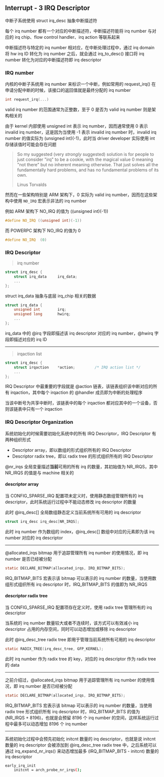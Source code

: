 ## Interrupt - 3 IRQ Descriptor


中断子系统使用 struct irq_desc 抽象中断描述符

每个 irq number 都有一个对应的中断描述符，中断描述符能将 irq number 与对应的 irq chip、flow control handler、irq action 等联系起来

中断描述符与特定的 irq number 相对应，在中断处理过程中，通过 irq domain 将 hw irq ID 转化为 irq number 之后，就会通过 irq_to_desc() 接口将 irq number 转化为对应的中断描述符即 irq descriptor


### IRQ number

内核的中断子系统用 irq number 来标识一个中断，例如常用的 request_irq() 在申请分配中断的时候，该接口的返回值就是最终分配的 irq number

```c
int request_irq(...)
```


valid irq number 的范围通常为正整数，至于 0 是否为 valid irq number 则是架构相关的

由于 kernel 内部使用 unsigned int 表示 irq number，因而通常使用 0 表示 invalid irq number，这是因为当使用 -1 表示 invalid irq number 时，invalid irq number 的值实际为 (unsigned int)(-1)，此时当 driver developer 实际使用 int 存储该值时可能会存在问题


> So my suggested (very _strongly_ suggested) solution is for people to just 
consider "irq" to be a cookie, with the magical value 0 meaning "not 
there" but no inherent meaning otherwise. That just solves all the 
fundamentally hard problems, and has no fundamental problems of its own. 
>
> Linus Torvalds


然而在一些架构特别是 ARM 架构下，0 实际为 valid irq number，因而在这些架构中使用 `NO_IRQ` 宏表示非法的 irq number

例如 ARM 架构下 NO_IRQ 的值为 ((unsigned int)(-1))

```c
#define NO_IRQ ((unsigned int)(-1))
```

而 POWERPC 架构下 NO_IRQ 的值为 0

```c
#define NO_IRQ  (0)
```


### IRQ Descriptor

> irq number

```c
struct irq_desc {
	struct irq_data		irq_data;
	...
};
```

struct irq_data 抽象与底层 irq_chip 相关的数据

```c
struct irq_data {
	unsigned int		irq;
	unsigned long		hwirq;
	...
};
```

irq_data 中的 @irq 字段即描述该 irq descriptor 对应的 irq number，@hwirq 字段即描述对应的 irq ID


---

> irqaction list

```c
struct irq_desc {
	struct irqaction	*action;         /* IRQ action list */
	...
};
```

IRQ Descriptor 中最重要的字段就是 @action 链表，该链表组织该中断对应的所有 irqaction，其中每个 irqaction 的 @handler 成员即为中断的处理程序

当该中断号为共享中断时，该链表中的每个 irqaction 都对应其中的一个设备，否则该链表中只有一个 irqaction


### IRQ Descriptor Organization

系统初始化的时候需要初始化系统中的所有 IRQ Descriptor，IRQ Descriptor 有两种组织形式

- Descriptor array，即以数组的形式组织所有的 IRQ Descriptor
- Descriptor radix tree，即以 radix tree 的形式组织所有的 IRQ Descriptor


@nr_irqs 全局变量描述**当前**可用的所有 irq 的数量，其初始值为 NR_IRQS，其中 NR_IRQS 的值是与 machine 相关的


#### descriptor array

当 CONFIG_SPARSE_IRQ 配置项未定义时，使用静态数组管理所有的 irq descriptor，此时系统运行过程中不能动态修改 irq descriptor 的数量

此时 @irq_desc[] 全局数组静态定义当前系统所有可用的 irq descriptor

```c
struct irq_desc irq_desc[NR_IRQS];
```

此时 irq number 作为数组的 index，@irq_desc[] 数组中对应的元素即为该 irq number 对应的 irq descriptor

---

@allocated_irqs bitmap 用于追踪管理所有 irq number 的使用情况，即 irq number 是否已经被分配

```c
static DECLARE_BITMAP(allocated_irqs, IRQ_BITMAP_BITS);
```

IRQ_BITMAP_BITS 宏表示该 bitmap 可以表示的 irq number 的数量，当使用数组形式组织所有 irq descriptor 时，IRQ_BITMAP_BITS 的值即为 NR_IRQS


#### descriptor radix tree

当 CONFIG_SPARSE_IRQ 配置项存在定义时，使用 radix tree 管理所有的 irq descriptor

当系统的 irq number 数量较大或者不连续时，该方式可以有效减小 irq descriptor 占用的内存空间，同时可以动态增加或移除 irq descriptor


此时 @irq_desc_tree radix tree 即用于管理当前系统所有可用的 irq descriptor

```c
static RADIX_TREE(irq_desc_tree, GFP_KERNEL);
```

此时 irq number 作为 radix tree 的 key，对应的 irq descriptor 作为 radix tree 的 data

---

之前介绍过，@allocated_irqs bitmap 用于追踪管理所有 irq number 的使用情况，即 irq number 是否已经被分配

```c
static DECLARE_BITMAP(allocated_irqs, IRQ_BITMAP_BITS);
```

IRQ_BITMAP_BITS 宏表示该 bitmap 可以表示的 irq number 的数量，当使用 radix tree 形式组织所有 irq descriptor 时，IRQ_BITMAP_BITS 的值为 (NR_IRQS + 8196)，也就是会预留 8196 个 irq number 的空间，这样系统运行过程中最多可以动态增加 8196 个 irq number

---

系统初始化过程中会预先初始化 initcnt 数量的 irq descriptor，也就是说 initcnt 数量的 irq descriptor 会被添加到 @irq_desc_tree radix tree 中，之后系统可以通过 irq_expand_nr_irqs() 来动态增加最多 (IRQ_BITMAP_BITS - initcnt) 数量的 irq descriptor

```sh
early_irq_init
    initcnt = arch_probe_nr_irqs();
```
